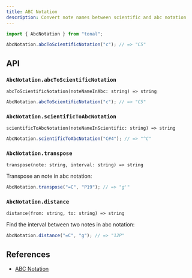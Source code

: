```yaml
---
title: ABC Notation
description: Convert note names between scientific and abc notation
---
```


```js
import { AbcNotation } from "tonal";

AbcNotation.abcToScientificNotation("c"); // => "C5"
```

## API

### `AbcNotation.abcToScientificNotation`

`abcToScientificNotation(noteNameInAbc: string) => string`

```js
AbcNotation.abcToScientificNotation("c"); // => "C5"
```

### `AbcNotation.scientificToAbcNotation`

`scientificToAbcNotation(noteNameInScientific: string) => string`

```js
AbcNotation.scientificToAbcNotation("C#4"); // => "^C"
```

### `AbcNotation.transpose`

`transpose(note: string, interval: string) => string`

Transpose an note in abc notation:

```js
AbcNotation.transpose("=C", "P19"); // => "g'"
```

### `AbcNotation.distance`

`distance(from: string, to: string) => string`

Find the interval between two notes in abc notation:

```js
AbcNotation.distance("=C", "g"); // => "12P"
```

## References

- [ABC Notation](https://en.wikipedia.org/wiki/ABC_notation)

